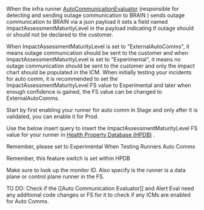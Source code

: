When the infra runner [AutoCommunicationEvaluator](https://msdata.visualstudio.com/Database%20Systems/_git/SqlTelemetry?path=/Src/MdsRunners/MdsRunners/Runners/IncidentManagement/AutoCommunicationEvaluator.cs) (responsible for detecting and sending outage communication to BRAIN ) sends outage communication to BRAIN via a json payload it sets a field named ImpactAssessmentMaturityLevel in the payload indicating if outage should or should not be declared to the customer.

When ImpactAssessmentMaturityLevel is set to "ExternalAutoComms", it means outage communication should be sent to the customer and when ImpactAssessmentMaturityLevel is set to "Experimental", it means no outage communication should be sent to the customer and only the impact chart should be populated in the ICM. When initially testing your incidents for auto comm, it is recommended to set the ImpactAssessmentMaturityLevel FS value to Experimental and later when enough confidence is gained, the FS value can be changed to ExternalAutoComms.

Start by first enabling your runner for auto comm in Stage and only after it is validated, you can enable it for Prod.

Use the below insert query to insert the ImpactAssessmentMaturityLevel FS value for your runner in [Health Property Database (HPDB)](https://eng.ms/docs/cloud-ai-platform/azure-data/azure-data-azure-databases/sql-engineering/sql-telemetry/sql-db-telemetry/hpdb-infra/health-property-database-_hpdb_) .


Remember, please set to Experimental When Testing Runners Auto Comms

Remember,  this feature switch is set within HPDB

Make sure to look up the monitor ID.
Also specify is the runner is a data plane or control plane runner in the FS.


TO DO:
Check if the [[Auto Communication Evaluator]] and Alert Eval need any additional code changes or FS for it to check if any ICMs are enabled for Auto Comms.
